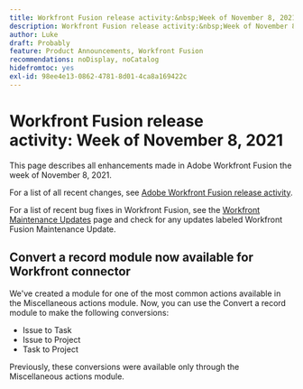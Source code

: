 ```yaml
---
title: Workfront Fusion release activity:&nbsp;Week of November 8, 2021
description: Workfront Fusion release activity:&nbsp;Week of November 8, 2021
author: Luke
draft: Probably
feature: Product Announcements, Workfront Fusion
recommendations: noDisplay, noCatalog
hidefromtoc: yes
exl-id: 98ee4e13-0862-4781-8d01-4ca8a169422c
---
```

# Workfront Fusion release activity:&nbsp;Week of November 8, 2021

This page describes all enhancements made in Adobe Workfront Fusion the week of November 8, 2021.

For a list of all recent changes, see [Adobe Workfront Fusion release activity](/help/workfront-fusion/fusion-product-releases/fusion-release-activity.md).

For a list of recent bug fixes in Workfront Fusion, see the [Workfront Maintenance Updates](https://experienceleague.adobe.com/docs/workfront-known-issues/releases/current-updates.html) page and check for any updates labeled Workfront Fusion Maintenance Update.

## Convert a record module now available for Workfront connector

We've created a module for one of the most common actions available in the Miscellaneous actions module. Now, you can use the Convert a record module to make the following conversions:

* Issue to Task
* Issue to Project
* Task to Project

Previously, these conversions were available only through the Miscellaneous actions module.
